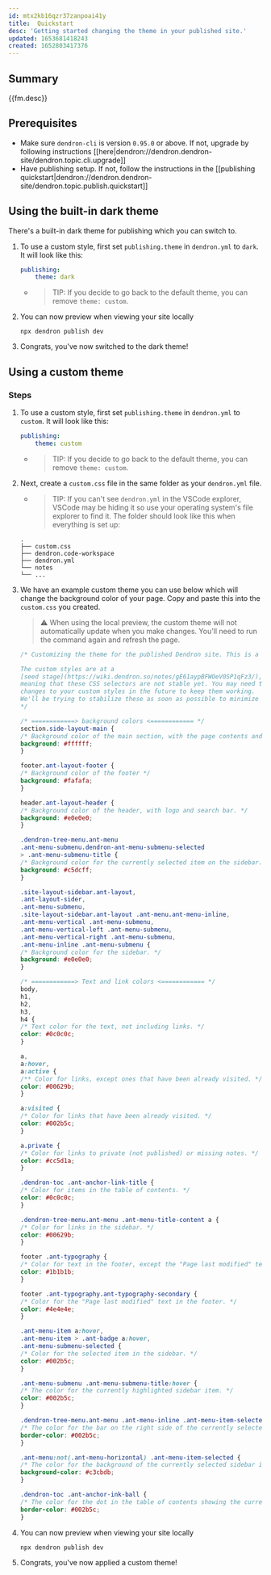 ```yaml
---
id: mtx2kb16qzr37zanpoai41y
title:  Quickstart
desc: 'Getting started changing the theme in your published site.'
updated: 1653681418243
created: 1652803417376
---
```


## Summary

{{fm.desc}}

## Prerequisites
- Make sure `dendron-cli` is version `0.95.0` or above. If not, upgrade by following instructions [[here|dendron://dendron.dendron-site/dendron.topic.cli.upgrade]]
- Have publishing setup. If not, follow the instructions in the [[publishing quickstart|dendron://dendron.dendron-site/dendron.topic.publish.quickstart]]

## Using the built-in dark theme

There's a built-in dark theme for publishing which you can switch to.

1. To use a custom style, first set `publishing.theme` in `dendron.yml` to `dark`.  It will look like this:
    ```yaml
    publishing:
        theme: dark
    ```
    - > TIP: If you decide to go back to the default theme, you can remove `theme: custom`.
1. You can now preview when viewing your site locally 
    ```
    npx dendron publish dev
    ```
1. Congrats, you've now switched to the dark theme!

## Using a custom theme

### Steps

1. To use a custom style, first set `publishing.theme` in `dendron.yml` to `custom`.  It will look like this:
    ```yaml
    publishing:
        theme: custom
    ```
    - > TIP: If you decide to go back to the default theme, you can remove `theme: custom`.
1. Next, create a `custom.css` file in the same folder as your `dendron.yml` file.
    - > TIP: If you can't see `dendron.yml` in the VSCode explorer, VSCode may be hiding it so use your operating system's file explorer to find it. The folder should look like this when everything is set up:
    ```
    .
    ├── custom.css
    ├── dendron.code-workspace
    ├── dendron.yml
    └── notes
    └── ...
    ```
1. We have an example custom theme you can use below which will change the background color of your page. Copy and paste this into the `custom.css` you created. 
    > ⚠️ When using the local preview, the custom theme will not automatically
    > update when you make changes. You'll need to run the command again and refresh
    > the page.

    ```css
    /* Customizing the theme for the published Dendron site. This is a theme that darkens the background slightly, and uses blue for links and highlights.

    The custom styles are at a
    [seed stage](https://wiki.dendron.so/notes/gE61aypBFWOeV0SP1qFz3/),
    meaning that these CSS selectors are not stable yet. You may need to make
    changes to your custom styles in the future to keep them working.
    We'll be trying to stabilize these as soon as possible to minimize breakages!
    */

    /* ============> background colors <============ */
    section.side-layout-main {
    /* Background color of the main section, with the page contents and table of contents. */
    background: #ffffff;
    }

    footer.ant-layout-footer {
    /* Background color of the footer */
    background: #fafafa;
    }

    header.ant-layout-header {
    /* Background color of the header, with logo and search bar. */
    background: #e0e0e0;
    }

    .dendron-tree-menu.ant-menu
    .ant-menu-submenu.dendron-ant-menu-submenu-selected
    > .ant-menu-submenu-title {
    /* Background color for the currently selected item on the sidebar. */
    background: #c5dcff;
    }

    .site-layout-sidebar.ant-layout,
    .ant-layout-sider,
    .ant-menu-submenu,
    .site-layout-sidebar.ant-layout .ant-menu.ant-menu-inline,
    .ant-menu-vertical .ant-menu-submenu,
    .ant-menu-vertical-left .ant-menu-submenu,
    .ant-menu-vertical-right .ant-menu-submenu,
    .ant-menu-inline .ant-menu-submenu {
    /* Background color for the sidebar. */
    background: #e0e0e0;
    }

    /* ============> Text and link colors <============ */
    body,
    h1,
    h2,
    h3,
    h4 {
    /* Text color for the text, not including links. */
    color: #0c0c0c;
    }

    a,
    a:hover,
    a:active {
    /** Color for links, except ones that have been already visited. */
    color: #00629b;
    }

    a:visited {
    /* Color for links that have been already visited. */
    color: #002b5c;
    }

    a.private {
    /* Color for links to private (not published) or missing notes. */
    color: #cc5d1a;
    }

    .dendron-toc .ant-anchor-link-title {
    /* Color for items in the table of contents. */
    color: #0c0c0c;
    }

    .dendron-tree-menu.ant-menu .ant-menu-title-content a {
    /* Color for links in the sidebar. */
    color: #00629b;
    }

    footer .ant-typography {
    /* Color for text in the footer, except the "Page last modified" text. */
    color: #1b1b1b;
    }

    footer .ant-typography.ant-typography-secondary {
    /* Color for the "Page last modified" text in the footer. */
    color: #4e4e4e;
    }

    .ant-menu-item a:hover,
    .ant-menu-item > .ant-badge a:hover,
    .ant-menu-submenu-selected {
    /* Color for the selected item in the sidebar. */
    color: #002b5c;
    }

    .ant-menu-submenu .ant-menu-submenu-title:hover {
    /* The color for the currently highlighted sidebar item. */
    color: #002b5c;
    }

    .dendron-tree-menu.ant-menu .ant-menu-inline .ant-menu-item-selected::after {
    /* The color for the bar on the right side of the currently selected sidebar item. */
    border-color: #002b5c;
    }

    .ant-menu:not(.ant-menu-horizontal) .ant-menu-item-selected {
    /* The color for the background of the currently selected sidebar item. */
    background-color: #c3cbdb;
    }

    .dendron-toc .ant-anchor-ink-ball {
    /* The color for the dot in the table of contents showing the current position. */
    border-color: #002b5c;
    }
    ```
1. You can now preview when viewing your site locally 
    ```
    npx dendron publish dev
    ```
1. Congrats, you've now applied a custom theme!